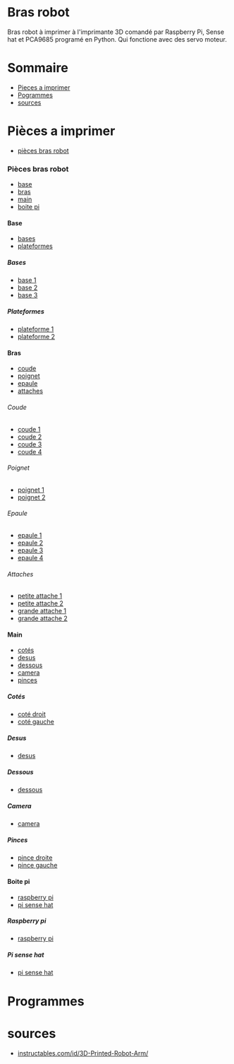 Bras robot
==========

Bras robot à imprimer à l'imprimante 3D comandé par Raspberry Pi, Sense hat et PCA9685 programé en Python. Qui fonctione avec des servo moteur.


Sommaire
========

  + [Pieces a imprimer](#pièces-a-imprimer)
  + [Pogrammes](#programmes)
  + [sources](#sources)


Pièces a imprimer
=================

+ [pièces bras robot](#pièces-bras-robot)


### Pièces bras robot 

+ [base](#base)
+ [bras](#bras)
+ [main](#main)
+ [boite pi](#boite-pi)

#### Base

+ [bases](#bases)
+ [plateformes](#plateformes)

##### Bases

+ [base 1](https://github.com/matthieu-59/bras-robot/blob/master/pieces/base_bras_robot_1_(x1).stl)
+ [base 2](https://github.com/matthieu-59/bras-robot/blob/master/pieces/base_bras_robot_2_(x1).stl)
+ [base 3](https://github.com/matthieu-59/bras-robot/blob/master/pieces/base_bras_robot_3_(x1).stl)

##### Plateformes

+ [plateforme 1](https://github.com/matthieu-59/bras-robot/blob/master/pieces/plateforme_bras_robot_1_(x1).stl)
+ [plateforme 2](https://github.com/matthieu-59/bras-robot/blob/master/pieces/plateforme_bras_robot_2_(x1).stl)


#### Bras

+ [coude](#coude)
+ [poignet](#poignet)
+ [epaule](#epaule)
+ [attaches](#attaches)

###### Coude

+ [coude 1](https://github.com/matthieu-59/bras-robot/blob/master/pieces/coude_gauche_bras_robot_1_(x1).stl)
+ [coude 2](https://github.com/matthieu-59/bras-robot/blob/master/pieces/coude_droit_bras_robot_2_(x1).stl)
+ [coude 3](https://github.com/matthieu-59/bras-robot/blob/master/pieces/coude_gauche_bras_robot_3_(x1).stl)
+ [coude 4](https://github.com/matthieu-59/bras-robot/blob/master/pieces/coude_droit_bras_robot_4_(x1).stl)

###### Poignet

+ [poignet 1](https://github.com/matthieu-59/bras-robot/blob/master/pieces/poignet_droit_bras_robot_1_(x1).stl)
+ [poignet 2](https://github.com/matthieu-59/bras-robot/blob/master/pieces/poignet_gauche_bras_robot_2_(x1).stl)

###### Epaule

+ [epaule 1](https://github.com/matthieu-59/bras-robot/blob/master/pieces/epaule_bras_robot_1_(x1).stl)
+ [epaule 2](https://github.com/matthieu-59/bras-robot/blob/master/pieces/epaule_bras_robot_2_(x1).stl)
+ [epaule 3](https://github.com/matthieu-59/bras-robot/blob/master/pieces/epaule_droite_bras_robot_3_(x1).stl)
+ [epaule 4](https://github.com/matthieu-59/bras-robot/blob/master/pieces/epaule_gauche_bras_robot_4_(x1).stl)

###### Attaches

+ [petite attache 1](https://github.com/matthieu-59/bras-robot/blob/master/pieces/petite_atache_bras_robot_1_(x2).stl)
+ [petite attache 2](https://github.com/matthieu-59/bras-robot/blob/master/pieces/petite_atache_bras_robot_2_(x2).stl)
+ [grande attache 1](https://github.com/matthieu-59/bras-robot/blob/master/pieces/grande_atache_bras_robot_1_(x2).stl)
+ [grande attache 2](https://github.com/matthieu-59/bras-robot/blob/master/pieces/grande_atache_bras_robot_2_(x2).stl)


#### Main

+ [cotés](#cotés)
+ [desus](#desus)
+ [dessous](#dessous)
+ [camera](#camera)
+ [pinces](#pinces)

##### Cotés

+ [coté droit](https://github.com/matthieu-59/bras-robot/blob/master/pieces/cote_droit_main_bras_robot_(x1).stl)
+ [coté gauche](https://github.com/matthieu-59/bras-robot/blob/master/pieces/cote_gauche_main_bras_robot_(x1).stl)

##### Desus

+ [desus](https://github.com/matthieu-59/bras-robot/blob/master/pieces/dessus_main_bras_robot_(x1).stl)

##### Dessous

+ [dessous](https://github.com/matthieu-59/bras-robot/blob/master/pieces/dessous_main_bras_robot_(x1).stl)

##### Camera

+ [camera](https://github.com/matthieu-59/bras-robot/blob/master/pieces/suport_camera_(x1).stl)

##### Pinces

+ [pince droite](https://github.com/matthieu-59/bras-robot/blob/master/pieces/pince_droite_bras_robot_(x1).stl)
+ [pince gauche](https://github.com/matthieu-59/bras-robot/blob/master/pieces/pince_gauche_bras_robot_(x1).stl)


#### Boite pi

+ [raspberry pi](#raspberry-pi)
+ [pi sense hat](#pi-sense-hat)

##### Raspberry pi
+ [raspberry pi](https://github.com/matthieu-59/bras-robot/blob/master/pieces/boite_rasbery_-_sense_hat_1.stl)
##### Pi sense hat
+ [pi sense hat](https://github.com/matthieu-59/bras-robot/blob/master/pieces/boite_rasbery_-_sense_hat.stl)



Programmes
==========


sources
=======

+ [instructables.com/id/3D-Printed-Robot-Arm/](http://www.instructables.com/id/3D-Printed-Robot-Arm/)
